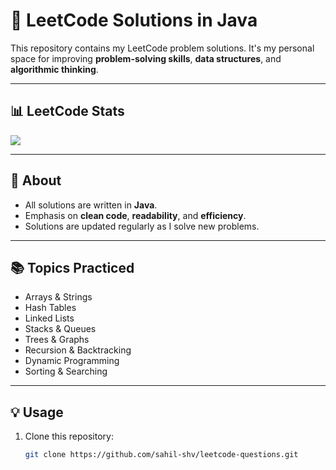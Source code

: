 # 🧠 LeetCode Solutions in Java

This repository contains my LeetCode problem solutions. It's my personal space for improving **problem-solving skills**, **data structures**, and **algorithmic thinking**.

---

## 📊 LeetCode Stats

![](https://leetcard.jacoblin.cool/Sahil_shv)


---

## 🚀 About
- All solutions are written in **Java**.
- Emphasis on **clean code**, **readability**, and **efficiency**.
- Solutions are updated regularly as I solve new problems.

---

## 📚 Topics Practiced
- Arrays & Strings  
- Hash Tables  
- Linked Lists  
- Stacks & Queues  
- Trees & Graphs  
- Recursion & Backtracking  
- Dynamic Programming  
- Sorting & Searching  

---

## 💡 Usage
1. Clone this repository:
   ```bash
   git clone https://github.com/sahil-shv/leetcode-questions.git
